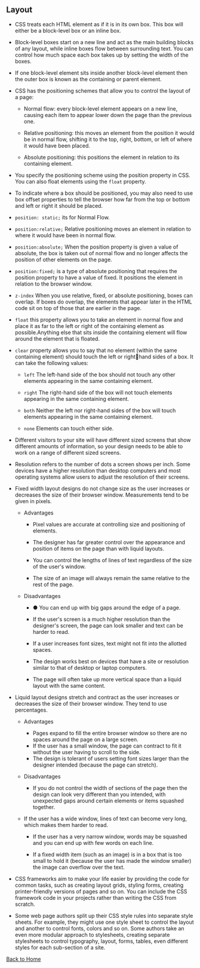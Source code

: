 ## Layout

* CSS treats each HTML element as if it is in its own box. This box will either be a block-level box or an inline box.

* Block-level boxes start on a new line and act as the main building blocks of any layout, while inline boxes flow between surrounding text. You can control how much space each box takes up by setting the width of the boxes.

* If one block-level element sits inside another block-level element then the outer box is known as the containing or parent element.

* CSS has the positioning schemes that allow you to control the layout of a page:

  * Normal flow: every block-level element appears on a new line, causing each item to appear lower down the page than the previous one.

  * Relative positioning: this moves an element from the position it would be in normal flow, shifting it to the top, right, bottom, or left of where it would have been placed.

  * Absolute positioning: this positions the element in relation to its containing element.

* You specify the positioning scheme using the position property in CSS. You can also float elements using the ```float``` property.

* To indicate where a box should be positioned, you may also need to use box offset properties to tell the browser how far from the top or bottom and left or right it should be placed.

* ```position: static;``` its for Normal Flow.

* ```position:relative;``` Relative positioning moves an
element in relation to where it
would have been in normal flow.

* ```position:absolute;``` When the position property is given a value of absolute, the box is taken out of normal flow and no longer affects the position of other elements on the page.

* ```position:fixed;``` is a type
of absolute positioning that
requires the position property
to have a value of fixed. It positions the element in
relation to the browser window.

* ```z-index``` When you use relative, fixed, or absolute positioning, boxes can overlap. If boxes do overlap, the elements that appear later in the HTML code sit on top of those that are earlier in the page.

* ```float``` this property allows you to take an element in normal flow and place it as far to the left or right of the containing element as possible.Anything else that sits inside the containing element will flow around the element that is floated.

* ```clear``` property allows you to say that no element (within the same containing element) should touch the left or righthand sides of a box. It can take the following values:

  * ```left``` The left-hand side of the box should not touch any other elements appearing in the same containing element.

  * ```right``` The right-hand side of the box will not touch elements appearing in the same containing element.

  * ```both``` Neither the left nor right-hand sides of the box will touch elements appearing in the same containing element.

  * ```none``` Elements can touch either side.

* Different visitors to your site will have different sized screens that show different amounts of information, so your design needs to be able to work on a range of different sized screens.

* Resolution refers to the number of dots a screen shows per inch. Some devices have a higher resolution than desktop computers and most operating systems allow users to adjust the resolution of their screens.

* Fixed width layout designs do not change size as the user increases or decreases the size of their browser window. Measurements tend to be given in pixels.

  * Advantages

    * Pixel values are accurate at controlling size and positioning of elements.

    * The designer has far greater control over the appearance and position of   items on the page than with liquid layouts.

    * You can control the lengths of lines of text regardless of the size of the user's window.

    * The size of an image will always remain the same relative to the rest of the page.

  * Disadvantages

    * ● You can end up with big gaps around the edge of a page.

    * If the user's screen is a much higher resolution than the designer's screen, the page can look smaller and text can be harder to read.

    * If a user increases font sizes, text might not fit into the allotted spaces.

    * The design works best on devices that have a site or resolution similar to that of desktop or laptop computers.
    * The page will often take up more vertical space than a liquid layout with the same content.

* Liquid layout designs stretch and contract as the user increases or decreases the size of their browser window. They tend to use percentages.

  * Advantages

    * Pages expand to fill the entire browser window so there are no spaces around the page on a large screen.
    * If the user has a small window, the page can contract to fit it without the user having to scroll to the side.
    * The design is tolerant of users setting font sizes larger than the designer intended (because the page can stretch).

  * Disadvantages

    * If you do not control the width of sections of the page then the design can look very different than you intended, with unexpected gaps around certain elements or items squashed together.

  * If the user has a wide window, lines of text can become very long, which makes them harder to read.

    * If the user has a very narrow window, words may be squashed and you can end up with few words on each line.

    * If a fixed width item (such as an image) is in a box that is too small to hold it (because the user has made the window smaller) the image can overflow over the text.

* CSS frameworks aim to make your life easier by providing the code for common tasks, such as creating layout grids, styling forms, creating printer-friendly versions of pages and so on. You can include the CSS framework code in your projects rather than writing the CSS from scratch.

* Some web page authors split up their CSS style rules into separate style sheets. For example, they might use one style sheet to control the layout and another to control fonts, colors and so on. Some authors take an even more modular approach to stylesheets, creating separate stylesheets to control typography, layout, forms, tables, even different styles for each sub-section of a site.

[Back to Home](README.md)